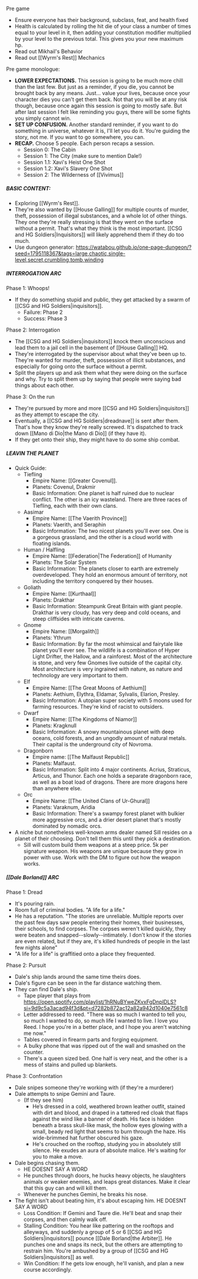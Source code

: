 Pre game
- Ensure everyone has their background, subclass, feat, and health fixed
- Health is calculated by rolling the hit die of your class a number of times equal to your level in it, then adding your constitution modifier multiplied by your level to the previous total. This gives you your new maximum hp. 
- Read out Mikhail's Behavior
- Read out [[Wyrm's Rest]] Mechanics

Pre game monologue:
- **LOWER EXPECTATIONS.** This session is going to be much more chill than the last few. But just as a reminder, if you die, you cannot be brought back by any means. Just... value your lives, because once your character dies you can't get them back. Not that you will be at any risk though, because once again this session is going to mostly safe. But after last session I felt like reminding you guys, there will be some fights you simply cannot win. 
- **SET UP CONFUSION.** Another standard reminder, if you want to do something in universe, whatever it is, I'll let you do it. You're guiding the story, not me. If you want to go somewhere, you can. 
- **RECAP.** Choose 5 people. Each person recaps a session.
	- Session 0: The Cabin
	- Session 1: The City (make sure to mention Dale!)
	- Session 1.1: Xavi's Heist One Shot
	- Session 1.2: Xavi's Slavery One Shot
	- Session 2: The Wilderness of [[Vivimus]]

##### **BASIC CONTENT**:
- Exploring [[Wyrm's Rest]]. 
- They're also wanted by [[House Galling]] for multiple counts of murder, theft, possession of illegal substances, and a whole lot of other things. They one they're really stressing is that they went on the surface without a permit. That's what they think is the most important. [[CSG and HG Soldiers|Inquisitors]] will likely apprehend them if they do too much.
- Use dungeon generator: https://watabou.github.io/one-page-dungeon/?seed=1795118367&tags=large,chaotic,single-level,secret,crumbling,tomb,winding

##### **INTERROGATION ARC**
Phase 1: Whoops!
- If they do something stupid and public, they get attacked by a swarm of [[CSG and HG Soldiers|inquisitors]].
	- Failure: Phase 2
	- Success: Phase 3

Phase 2: Interrogation
- The [[CSG and HG Soldiers|inquisitors]] knock them unconscious and lead them to a jail cell in the basement of [[House Galling]] HQ.
- They're interrogated by the supervisor about what they've been up to. They're wanted for murder, theft, possession of illicit substances, and especially for going onto the surface without a permit. 
- Split the players up and ask them what they were doing on the surface and why. Try to split them up by saying that people were saying bad things about each other. 

Phase 3: On the run
- They're pursued by more and more [[CSG and HG Soldiers|inquisitors]] as they attempt to escape the city. 
- Eventually, a [[CSG and HG Soldiers|dreadnave]] is sent after them. That's how they know they're really screwed. It's dispatched to track down [[Mano di Dio|the Mano di Dio]] (if they have it).
- If they get onto their ship, they might have to do some ship combat. 
##### **LEAVIN THE PLANET**
- Quick Guide:
	- Tiefling
		- Empire Name: [[Greater Covenul]]. 
		- Planets: Covenul, Drakmir
		- Basic Information: One planet is half ruined due to nuclear conflict. The other is an icy wasteland. There are three races of Tiefling, each with their own clans. 
	- Aasimar
		- Empire Name: [[The Vaerith Province]]
		- Planets: Vaerith, and Seraphin
		- Basic Information: The two nicest planets you'll ever see. One is a gorgeous grassland, and the other is a cloud world with floating islands. 
	- Human / Halfling
		- Empire Name: [[Federation|The Federation]] of Humanity
		- Planets: The Solar System
		- Basic Information: The planets closer to earth are extremely overdeveloped. They hold an enormous amount of territory, not including the territory conquered by their houses.
	- Goliath
		- Empire Name: [[Kurthaal]]
		- Planets: Drakthar
		- Basic Information: Steampunk Great Britain with giant people. Drakthar is very cloudy, has very deep and cold oceans, and steep cliffsides with intricate caverns. 
	- Gnome
		- Empire Name: [[Morgalith]]
		- Planets: Ythrum
		- Basic Information: By far the most whimsical and fairytale like planet you'll ever see. The wildlife is a combination of Hyper Light Drifter, the Hallow, and a rainforest. Most of the architecture is stone, and very few Gnomes live outside of the capital city. Most architecture is very ingrained with nature, as nature and technology are very important to them. 
	- Elf
		- Empire Name: [[The Great Moons of Aethium]]
		- Planets: Aethium, Elythra, Eldamar, Sylvalis, Elarion, Presley. 
		- Basic Information: A utopian super society with 5 moons used for farming resources. They're kind of racist to outsiders.
	- Dwarf
		- Empire Name: [[The Kingdoms of Niamor]]
		- Planets: Kragknull
		- Basic Information: A snowy mountainous planet with deep oceans, cold forests, and an ungodly amount of natural metals. Their capital is the underground city of Novroma. 
	- Dragonborn
		- Empire name: [[The Malfaust Republic]]
		- Planets: Malfaust.
		- Basic Information: Split into 4 major continents. Acrius, Straticus, Articus, and Thunor. Each one holds a separate dragonborn race, as well as a boat load of dragons. There are more dragons here than anywhere else.
	- Orc
		- Empire Name: [[The United Clans of Ur-Ghural]]
		- Planets: Varaknum, Aridia
		- Basic Information: There's a swampy forest planet with bulkier more aggressive orcs, and a drier desert planet that's mostly dominated by nomadic orcs. 
- A niche but nonetheless well-known arms dealer named Sill resides on a planet of their choosing. Don't tell them this until they pick a destination. 
	- Sill will custom build them weapons at a steep price. 5k per signature weapon. His weapons are unique because they grow in power with use. Work with the DM to figure out how the weapon works. 

##### **[[Dale Borland]] ARC**
Phase 1: Dread
- It's pouring rain. 
- Room full of criminal bodies. "A life for a life."
- He has a reputation. "The stories are unreliable. Multiple reports over the past few days saw people entering their homes, their businesses, their schools, to find corpses. The corpses weren't killed quickly, they were beaten and snapped--slowly--intimately. I don't know if the stories are even related, but if they are, it's killed hundreds of people in the last few nights alone"
- "A life for a life" is graffitied onto a place they frequented.

Phase 2: Pursuit
- Dale's ship lands around the same time theirs does.
- Dale's figure can be seen in the far distance watching them. 
- They can find Dale's ship. 
	- Tape player that plays from https://open.spotify.com/playlist/1hRNuBYweZKvxFgDnplDLS?si=9d9c5a3acad94f3d&pt=d7282b872ac12a82a942d1040e7561c8
	- Letter addressed to reed. "There was so much I wanted to tell you, so much I wanted to do, so much life I wanted to live. I love you Reed. I hope you're in a better place, and I hope you aren't watching me now."
	- Tables covered in firearm parts and forging equipment.
	- A bulky phone that was ripped out of the wall and smashed on the counter.
	- There's a queen sized bed. One half is very neat, and the other is a mess of stains and pulled up blankets.

Phase 3: Confrontation
- Dale snipes someone they're working with (if they're a murderer)
- Dale attempts to snipe Gemini and Taure. 
	- (If they see him) 
		- He’s dressed in a cold, weathered brown leather outfit, stained with dirt and blood, and draped in a tattered red cloak that flaps against the wind like a banner of death. His face is hidden beneath a brass skull-like mask, the hollow eyes glowing with a small, beady red light that seems to burn through the haze. His wide-brimmed hat further obscured his gaze.
		- He's crouched on the rooftop, studying you in absolutely still silence. He exudes an aura of absolute malice. He's waiting for you to make a move. 
- Dale begins chasing them. 
	- HE DOESNT SAY A WORD
	- He punches through doors, he hucks heavy objects, he slaughters animals or weaker enemies, and leaps great distances. Make it clear that this guy can and will kill them. 
	- Whenever he punches Gemini, he breaks his nose. 
- The fight isn't about beating him, it's about escaping him. HE DOESNT SAY A WORD
	- Loss Condition: If Gemini and Taure die. He'll beat and snap their corpses, and then calmly walk off. 
	- Stalling Condition: You hear like pattering on the rooftops and alleyways, and suddenly a group of 5 or 6 [[CSG and HG Soldiers|inquisitors]] pounce [[Dale Borland|the Arbiter]]. He punches one and snaps its neck, but the others are attempting to restrain him. You're ambushed by a group of [[CSG and HG Soldiers|inquisitors]] as well. 
	- Win Condition: If he gets low enough, he'll vanish, and plan a new course accordingly. 

